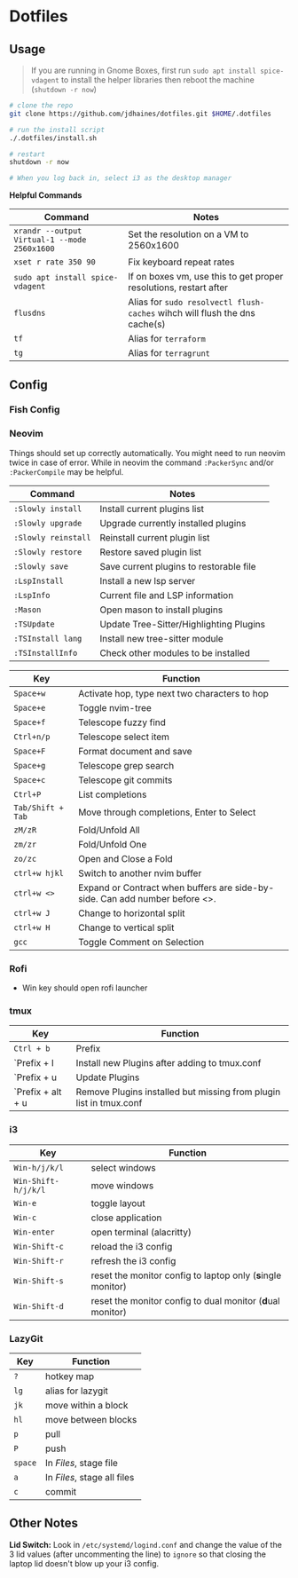 
# Dotfiles

## Usage

>If you are running in Gnome Boxes, first run `sudo apt install spice-vdagent` to install the helper libraries then reboot the machine (`shutdown -r now`)

```bash
# clone the repo
git clone https://github.com/jdhaines/dotfiles.git $HOME/.dotfiles

# run the install script
./.dotfiles/install.sh

# restart
shutdown -r now

# When you log back in, select i3 as the desktop manager
```

**Helpful Commands**

|Command|Notes|
|---|---|
|`xrandr --output Virtual-1 --mode 2560x1600`|Set the resolution on a VM to 2560x1600|
|`xset r rate 350 90`|Fix keyboard repeat rates|
|`sudo apt install spice-vdagent`|If on boxes vm, use this to get proper resolutions, restart after|
|`flusdns`|Alias for `sudo resolvectl flush-caches` wihch will flush the dns cache(s)|
|`tf`|Alias for `terraform`|
|`tg`|Alias for `terragrunt`|

## Config

### Fish Config

### Neovim

Things should set up correctly automatically.  You might need to run neovim twice in case of error.  While in neovim the command `:PackerSync` and/or `:PackerCompile` may be helpful.

|Command|Notes|
|---|---|
|`:Slowly install`|Install current plugins list|
|`:Slowly upgrade`|Upgrade currently installed plugins|
|`:Slowly reinstall`|Reinstall current plugin list|
|`:Slowly restore`|Restore saved plugin list|
|`:Slowly save`|Save current plugins to restorable file|
|`:LspInstall`|Install a new lsp server|
|`:LspInfo`|Current file and LSP information|
|`:Mason`|Open mason to install plugins|
|`:TSUpdate`|Update Tree-Sitter/Highlighting Plugins|
|`:TSInstall lang`|Install new tree-sitter module|
|`:TSInstallInfo`|Check other modules to be installed|

|Key|Function|
|---|---|
|`Space+w`|Activate hop, type next two characters to hop|
|`Space+e`|Toggle nvim-tree|
|`Space+f`|Telescope fuzzy find|
|`Ctrl+n/p`|Telescope select item|
|`Space+F`|Format document and save|
|`Space+g`|Telescope grep search|
|`Space+c`|Telescope git commits|
|`Ctrl+P`|List completions|
|`Tab/Shift + Tab`|Move through completions, Enter to Select|
|`zM/zR`|Fold/Unfold All|
|`zm/zr`|Fold/Unfold One|
|`zo/zc`|Open and Close a Fold|
|`ctrl+w hjkl`|Switch to another nvim buffer|
|`ctrl+w <>`|Expand or Contract when buffers are side-by-side.  Can add number before <>.|
|`ctrl+w J`|Change to horizontal split|
|`ctrl+w H`|Change to vertical split|
|`gcc`|Toggle Comment on Selection|

### Rofi

- Win key should open rofi launcher

### tmux

|Key|Function|
|---|---|
|`Ctrl + b`|Prefix|
|`Prefix + I|Install new Plugins after adding to tmux.conf|
|`Prefix + u|Update Plugins|
|`Prefix + alt + u|Remove Plugins installed but missing from plugin list in tmux.conf|

### i3

|Key|Function|
|---|---|
|`Win-h/j/k/l`|select windows|
|`Win-Shift-h/j/k/l`|move windows|
|`Win-e`|toggle layout|
|`Win-c`|close application|
|`Win-enter`|open terminal (alacritty)|
|`Win-Shift-c`|reload the i3 config|
|`Win-Shift-r`|refresh the i3 config|
|`Win-Shift-s`|reset the monitor config to laptop only (**s**ingle monitor)|
|`Win-Shift-d`|reset the monitor config to dual monitor (**d**ual monitor)|

### LazyGit

|Key|Function|
|---|---|
|`?`|hotkey map|
|`lg`|alias for lazygit|
|`jk`|move within a block|
|`hl`|move between blocks|
|`p`|pull|
|`P`|push|
|`space`|In _Files_, stage file|
|`a`|In _Files_, stage all files|
|`c`|commit|

## Other Notes

**Lid Switch:** Look in `/etc/systemd/logind.conf` and change the value of the 3 lid values (after uncommenting the line) to `ignore` so that closing the laptop lid doesn't blow up your i3 config.

